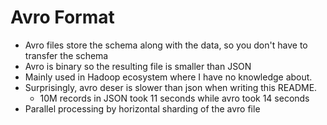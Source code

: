 # Avro Format
* Avro files store the schema along with the data, so you don't have to transfer the schema
* Avro is binary so the resulting file is smaller than JSON
* Mainly used in Hadoop ecosystem where I have no knowledge about.
* Surprisingly, avro deser is slower than json when writing this README. 
  * 10M records in JSON took 11 seconds while avro took 14 seconds
* Parallel processing by horizontal sharding of the avro file
